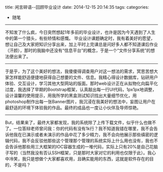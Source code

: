 title: 闲言碎语--回顾毕业设计
date: 2014-12-15 20:14:35
tags:
categories:
- 随笔
---

不知发了什么疯，今日突然想起1年多前的毕业设计，也许是因为今天遇到了人生中的第一个猎头，有些矫情和感慨。
毕业设计课题确定时，我有着美好的愿望，想让自己及大家把知识分享出来，加上平时上完课总是问好多人都不知道课后作业（汗颜），那时的我脑中还没有“信息平台”的概念，于是一个“文件分享系统”的想法便出来了。

------

于是乎，为了这个美好的想法，我傻傻得调查用户对这一想法的需求，冥思苦想大家怎样能舒适便捷地获得自己想要的文件、信息。我精心得设计数据库，钻研用户体验、交互设计，学习其他大型网站的版面。那时web设计正在从拟物化向扁平化过度，我选择了早期的Bootstrap框架，认真敲出每一行UI代码，1px1px地调整，设计温馨的使用提示，用我所学的黑盒测试知识找出大量细节优化，用photoshop制作出每一张Banner图片，我沉浸在我美好的想法中，妄图让用户在最舒适的环境下体验我的作品。最终的成品也一度让小伙伴及导师惊艳。

------

But，结果来了，最终大家都发现，我的系统除了上传下载文件，似乎什么也做不了。一位答辩老师曾问我：你的代码有没有1k行？我不知道我错在哪里，我不会告诉他我在已演示或者未演示的作品中花了多少精力，我不会向他展示那些缜密的逻辑代码，我不会反驳他那些这个管理那个管理的系统实际上什么用也没有，我也不会告诉他那些用三大框架的IOC容器生成的一堆代码，实际上只有20%是自己花脑子写的（当然我没有否认SSH框架，只是那时大家对它的利用也仅限于此）。我心中冷笑，我只是想做个大家都喜欢用，且确实能用的东西，这就是软件存在的目的，不是吗？
